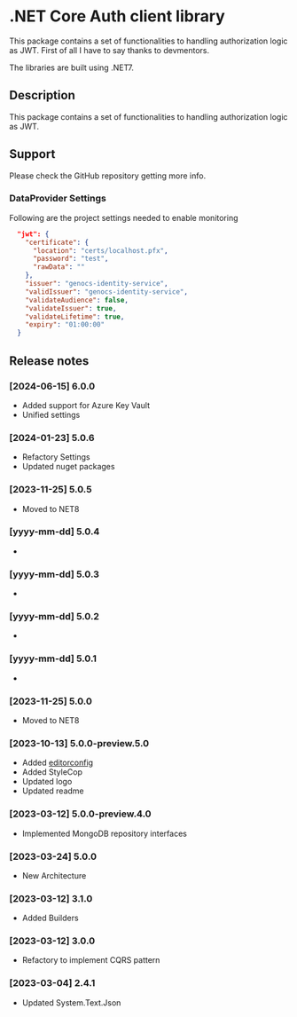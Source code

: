 # .NET Core Auth client library

This package contains a set of functionalities to handling authorization logic as JWT.
First of all I have to say thanks to devmentors.

The libraries are built using .NET7.


## Description

This package contains a set of functionalities to handling authorization logic as JWT.


## Support

Please check the GitHub repository getting more info.


### DataProvider Settings
Following are the project settings needed to enable monitoring

``` json
  "jwt": {
    "certificate": {
      "location": "certs/localhost.pfx",
      "password": "test",
      "rawData": ""
    },
    "issuer": "genocs-identity-service",
    "validIssuer": "genocs-identity-service",
    "validateAudience": false,
    "validateIssuer": true,
    "validateLifetime": true,
    "expiry": "01:00:00"  
  }
```

## Release notes

### [2024-06-15] 6.0.0
- Added support for Azure Key Vault
- Unified settings

### [2024-01-23] 5.0.6
- Refactory Settings
- Updated nuget packages

### [2023-11-25] 5.0.5
- Moved to NET8

### [yyyy-mm-dd] 5.0.4
- 

### [yyyy-mm-dd] 5.0.3
- 

### [yyyy-mm-dd] 5.0.2
- 

### [yyyy-mm-dd] 5.0.1
- 

### [2023-11-25] 5.0.0
- Moved to NET8

### [2023-10-13] 5.0.0-preview.5.0
- Added [editorconfig](https://editorconfig.org/)
- Added StyleCop
- Updated logo
- Updated readme

### [2023-03-12] 5.0.0-preview.4.0
- Implemented MongoDB repository interfaces

### [2023-03-24] 5.0.0
- New Architecture

### [2023-03-12] 3.1.0
- Added Builders

### [2023-03-12] 3.0.0
- Refactory to implement CQRS pattern

### [2023-03-04] 2.4.1
- Updated System.Text.Json